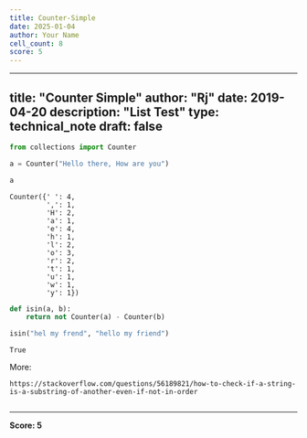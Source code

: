 ```yaml
---
title: Counter-Simple
date: 2025-01-04
author: Your Name
cell_count: 8
score: 5
---
```


---
title: "Counter Simple"
author: "Rj"
date: 2019-04-20
description: "List Test"
type: technical_note
draft: false
---

```python
from collections import Counter
```


```python
a = Counter("Hello there, How are you")
```


```python
a
```




    Counter({' ': 4,
             ',': 1,
             'H': 2,
             'a': 1,
             'e': 4,
             'h': 1,
             'l': 2,
             'o': 3,
             'r': 2,
             't': 1,
             'u': 1,
             'w': 1,
             'y': 1})




```python
def isin(a, b):
    return not Counter(a) - Counter(b)
```


```python
isin("hel my frend", "hello my friend")
```




    True



More:
    
    https://stackoverflow.com/questions/56189821/how-to-check-if-a-string-is-a-substring-of-another-even-if-not-in-order


```python

```


---
**Score: 5**